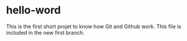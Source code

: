 # hello-word
This is the first short projet to know how Git and Github work.
This file is included in the new first branch.
